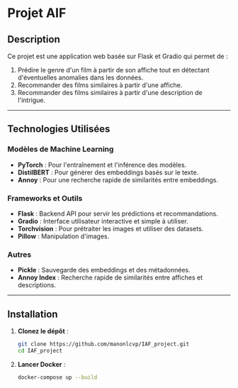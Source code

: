 # Projet AIF

## Description

Ce projet est une application web basée sur Flask et Gradio qui permet de :
1. Prédire le genre d'un film à partir de son affiche tout en détectant d'éventuelles anomalies dans les données.
2. Recommander des films similaires à partir d'une affiche.
3. Recommander des films similaires à partir d'une description de l'intrigue.

---

## Technologies Utilisées

### Modèles de Machine Learning
- **PyTorch** : Pour l'entraînement et l'inférence des modèles.
- **DistilBERT** : Pour générer des embeddings basés sur le texte.
- **Annoy** : Pour une recherche rapide de similarités entre embeddings.

### Frameworks et Outils
- **Flask** : Backend API pour servir les prédictions et recommandations.
- **Gradio** : Interface utilisateur interactive et simple à utiliser.
- **Torchvision** : Pour prétraiter les images et utiliser des datasets.
- **Pillow** : Manipulation d'images.

### Autres
- **Pickle** : Sauvegarde des embeddings et des métadonnées.
- **Annoy Index** : Recherche rapide de similarités entre affiches et descriptions.

---

## Installation

1. **Clonez le dépôt** :
   ```bash
   git clone https://github.com/manonlcvp/IAF_project.git
   cd IAF_project
   ```
2. **Lancer Docker** :
   ```bash
   docker-compose up --build
   ```